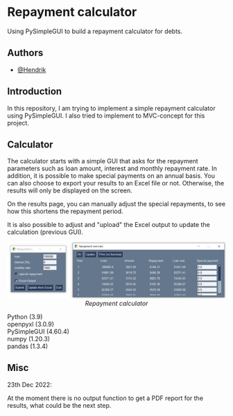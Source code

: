 
# Repayment calculator

Using PySimpleGUI to build a repayment calculator for debts.


## Authors

- [@Hendrik](https://www.github.com/henne23)


## Introduction

In this repository, I am trying to implement a simple repayment 
calculator using PySimpleGUI. I also tried to implement to 
MVC-concept for this project.
## Calculator

The calculator starts with a simple GUI that asks for the repayment
parameters such as loan amount, interest and monthly repayment rate.
In addition, it is possible to make special payments on an annual
basis. You can also choose to export your results to an
Excel file or not. Otherwise, the results will only be displayed on the screen.

On the results page, you can manually adjust the special repayments,
to see how this shortens the repayment period. 

It is also possible to adjust and "upload" the Excel output to
update the calculation (previous GUI).

<p align="center">
<img src = "Repayment.png"><br/>
<i> Repayment calculator </i>
</p>

Python (3.9)\
openpyxl (3.0.9)\
PySimpleGUI (4.60.4)\
numpy (1.20.3)\
pandas (1.3.4)

## Misc

23th Dec 2022:

At the moment there is no output function to get a PDF report 
for the results, what could be the next step.